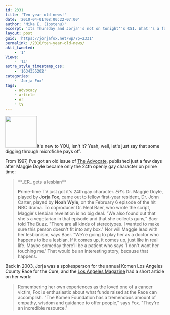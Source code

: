 ```yaml
---
id: 2331
title: 'Ten year old news!'
date: '2010-04-01T08:00:22-07:00'
author: 'Mika E. (Ipstenu)'
excerpt: 'Its Thursday and Jorja''s not on tonight''s CSI. What''s a fan to do?  How about reading The Advocate from 1997 and Los Angeles Magazine from 2003?'
layout: post
guid: 'https://jorjafox.net/wp/?p=2331'
permalink: /2010/ten-year-old-news/
aktt_tweeted:
    - '1'
Views:
    - '14'
astra_style_timestamp_css:
    - '1634355202'
categories:
    - 'Jorja Fox'
tags:
    - advocacy
    - article
    - er
    - tv
---
```


<a href="//static.jorjafox.net/wordpress/2010/03/MaggieDoyle.jpg"><img src="//static.jorjafox.net/wordpress/2010/03/MaggieDoyle-100x100.jpg" alt="" title="MaggieDoyle" width="100" height="100" class="alignleft size-thumbnail wp-image-2332" /></a>It's new to YOU, isn't it?  Yeah, well, let's just say that some digging through microfiche pays off.

From 1997, I've got an old issue of <a href="https://jorjafox.net/wiki/The_Advocate_%2818_March_1997%29">The Advocate</a>, published just a few days after Maggie Doyle became only the 24th openly gay character on prime time:
<blockquote>**_ER_ gets a lesbian**

**P**rime-time TV just got it's 24th gay character. _ER_'s Dr. Maggie Doyle, played by **Jorja Fox**, came out to fellow first-year resident, Dr. John Carter, played by **Noah Wyle**, on the February 6 episode of the hit NBC drama.  To coproducer Dr. Neal Baer, who wrote the script, Maggie's lesbian revelation is no big deal.  "We also found out that she's a vegetarian in that episode and that she collects guns," Baer told The Buzz.  "There are all kinds of stereotypes. I wanted to make sure this person doesn't fit into any box."  Nor will Maggie lead with her lesbianism, says Baer.  "We're going to play her as a doctor who happens to be a lesbian.  If it comes up, it comes up, just like in real life.  Maybe someday there'll be a patient who says 'I don't want her touching me.'  That would be an interesting story, because that happens.</blockquote>

Back in 2003, Jorja was a spokesperson for the annual Komen Los Angeles County Race for the Cure, and the <a href="https://jorjafox.net/wiki/Los_Angeles_Magazine_%28October_2003%29">Los Angeles Magazine</a> had a short article on her work:
<blockquote>Remembering her own experiences as the loved one of a cancer victim, Fox is enthusiastic about what funds raised at the Race can accomplish.  "The Komen Foundation has a tremendous amount of empathy, wisdom and guidance to offer people," says Fox.  "They're an incredible resource."</blockquote>
